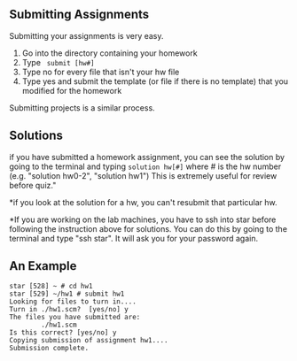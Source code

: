 ## Submitting Assignments

Submitting your assignments is very easy.

  1. Go into the directory containing your homework
  2. Type ` submit [hw#]`
  3. Type no for every file that isn't your hw file
  4. Type yes and submit the template (or file if there is no template) that you modified for the homework

Submitting projects is a similar process.

## Solutions

if you have submitted a homework assignment, you can see the solution by going
to the terminal and typing `solution hw[#]` where # is the hw number (e.g.
"solution hw0-2", "solution hw1") This is extremely useful for review before
quiz."

*if you look at the solution for a hw, you can't resubmit that particular hw. 

*If you are working on the lab machines, you have to ssh into star before following the instruction above for solutions. You can do this by going to the terminal and type "ssh star". It will ask you for your password again. 

## An Example

    
    
    star [528] ~ # cd hw1
    star [529] ~/hw1 # submit hw1
    Looking for files to turn in....
    Turn in ./hw1.scm?  [yes/no] y
    The files you have submitted are:
            ./hw1.scm
    Is this correct? [yes/no] y
    Copying submission of assignment hw1....
    Submission complete.
    

